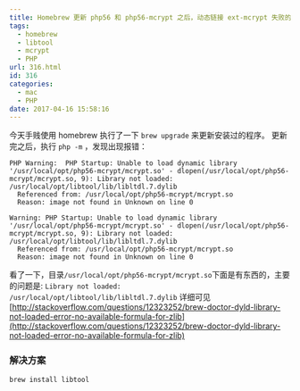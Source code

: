 ```yaml
---
title: Homebrew 更新 php56 和 php56-mcrypt 之后，动态链接 ext-mcrypt 失败的处理。
tags:
  - homebrew
  - libtool
  - mcrypt
  - PHP
url: 316.html
id: 316
categories:
  - mac
  - PHP
date: 2017-04-16 15:58:16
---
```


今天手贱使用 homebrew 执行了一下 `brew upgrade` 来更新安装过的程序。 更新完之后，执行 `php -m` ，发现出现报错：

    PHP Warning:  PHP Startup: Unable to load dynamic library '/usr/local/opt/php56-mcrypt/mcrypt.so' - dlopen(/usr/local/opt/php56-mcrypt/mcrypt.so, 9): Library not loaded: /usr/local/opt/libtool/lib/libltdl.7.dylib
      Referenced from: /usr/local/opt/php56-mcrypt/mcrypt.so
      Reason: image not found in Unknown on line 0
    
    Warning: PHP Startup: Unable to load dynamic library '/usr/local/opt/php56-mcrypt/mcrypt.so' - dlopen(/usr/local/opt/php56-mcrypt/mcrypt.so, 9): Library not loaded: /usr/local/opt/libtool/lib/libltdl.7.dylib
      Referenced from: /usr/local/opt/php56-mcrypt/mcrypt.so
      Reason: image not found in Unknown on line 0
    

看了一下，目录`/usr/local/opt/php56-mcrypt/mcrypt.so`下面是有东西的，主要的问题是: `Library not loaded: /usr/local/opt/libtool/lib/libltdl.7.dylib` 详细可见 [http://stackoverflow.com/questions/12323252/brew-doctor-dyld-library-not-loaded-error-no-available-formula-for-zlib](http://stackoverflow.com/questions/12323252/brew-doctor-dyld-library-not-loaded-error-no-available-formula-for-zlib)

### 解决方案

`brew install libtool`